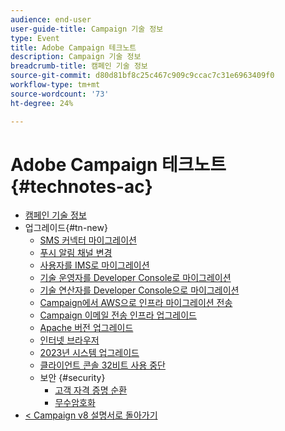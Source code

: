 ```yaml
---
audience: end-user
user-guide-title: Campaign 기술 정보
type: Event
title: Adobe Campaign 테크노트
description: Campaign 기술 정보
breadcrumb-title: 캠페인 기술 정보
source-git-commit: d80d81bf8c25c467c909c9ccac7c31e6963409f0
workflow-type: tm+mt
source-wordcount: '73'
ht-degree: 24%

---
```



# Adobe Campaign 테크노트 {#technotes-ac}

+ [캠페인 기술 정보](technotes-home.md)
+ 업그레이드{#tn-new}
   + [SMS 커넥터 마이그레이션](upgrades/sms-migration.md)
   + [푸시 알림 채널 변경](upgrades/push-technote.md)
   + [사용자를 IMS로 마이그레이션](upgrades/migrate-users-to-ims.md)
   + [기술 운영자를 Developer Console로 마이그레이션](upgrades/ims-migration.md)
   + [기술 연산자를 Developer Console으로 마이그레이션](upgrades/ims-migration-old.md)
   + [Campaign에서 AWS으로 인프라 마이그레이션 전송](upgrades/migrate-to-aws.md)
   + [Campaign 이메일 전송 인프라 업그레이드](upgrades/upgrade-to-aws.md)
   + [Apache 버전 업그레이드](upgrades/apache.md)
   + [인터넷 브라우저](upgrades/browsers.md)
   + [2023년 시스템 업그레이드](upgrades/tech-stack-upgrade.md)
   + [클라이언트 콘솔 32비트 사용 중단](upgrades/console.md)
   + 보안 {#security}
      + [고객 자격 증명 순환](security/credential-rotation-guide.md)
      + [무수암호화](security/asymetric-encryption.md)
+ [&lt; Campaign v8 설명서로 돌아가기](https://experienceleague.adobe.com/ko/docs/campaign/campaign-v8/campaign-home)

